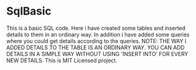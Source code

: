 # SqlBasic
This is a basic SQL code. Here i have created some tables and inserted details to them in an ordinary way. In addition i have added some queries where you could get details according to the queries.
NOTE: THE WAY I ADDED DETAILS TO THE TABLE IS AN ORDINARY WAY. YOU CAN ADD DETAILS IN A SIMPLE WAY WITHOUT USING 'INSERT INTO' FOR EVERY NEW DETAILS.
This is MIT Licensed project.
